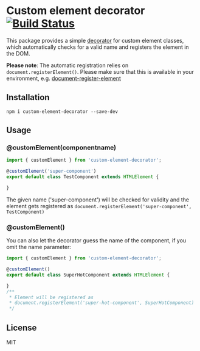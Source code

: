 # Custom element decorator [![Build Status](https://travis-ci.org/Duske/custom-element-decorator.svg?branch=master)](https://travis-ci.org/Duske/custom-element-decorator)
This package provides a simple [decorator](https://github.com/wycats/javascript-decorators) for custom element classes, which automatically
checks for a valid name and registers the element in the DOM.

**Please note**: The automatic registration relies on `document.registerElement()`. Please make sure that this is available in your environment, e.g. [document-register-element](https://github.com/WebReflection/document-register-element)

## Installation
```
npm i custom-element-decorator --save-dev
```

## Usage

### @customElement(componentname)
```js
import { customElement } from 'custom-element-decorator';

@customElement('super-component')
export default class TestComponent extends HTMLElement {

}
```
The given name ('super-component') will be checked for validity and the element gets registered as `document.registerElement('super-component', TestComponent)`

### @customElement()
You can also let the decorator guess the name of the component, if you omit the name parameter:
```js
import { customElement } from 'custom-element-decorator';

@customElement()
export default class SuperHotComponent extends HTMLElement {

}
/**
 * Element will be registered as
 * document.registerElement('super-hot-component', SuperHotComponent)
 */
```
## License
MIT
